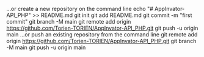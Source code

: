 …or create a new repository on the command line
echo "# AppInvator-API_PHP" >> README.md
git init
git add README.md
git commit -m "first commit"
git branch -M main
git remote add origin https://github.com/Torien-TORIEN/AppInvator-API_PHP.git
git push -u origin main
…or push an existing repository from the command line
git remote add origin https://github.com/Torien-TORIEN/AppInvator-API_PHP.git
git branch -M main
git push -u origin main
